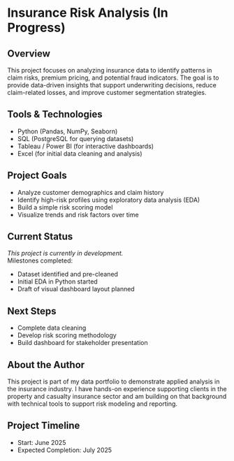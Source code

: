 # Insurance Risk Analysis (In Progress)

## Overview
This project focuses on analyzing insurance data to identify patterns in claim risks, premium pricing, and potential fraud indicators. The goal is to provide data-driven insights that support underwriting decisions, reduce claim-related losses, and improve customer segmentation strategies.

## Tools & Technologies
- Python (Pandas, NumPy, Seaborn)
- SQL (PostgreSQL for querying datasets)
- Tableau / Power BI (for interactive dashboards)
- Excel (for initial data cleaning and analysis)

## Project Goals
- Analyze customer demographics and claim history
- Identify high-risk profiles using exploratory data analysis (EDA)
- Build a simple risk scoring model
- Visualize trends and risk factors over time

## Current Status
*This project is currently in development.*  
Milestones completed:
- Dataset identified and pre-cleaned
- Initial EDA in Python started
- Draft of visual dashboard layout planned

## Next Steps
- Complete data cleaning
- Develop risk scoring methodology
- Build dashboard for stakeholder presentation

## About the Author
This project is part of my data portfolio to demonstrate applied analysis in the insurance industry. I have hands-on experience supporting clients in the property and casualty insurance sector and am building on that background with technical tools to support risk modeling and reporting.

## Project Timeline
- Start: June 2025  
- Expected Completion: July 2025

